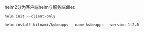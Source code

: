 helm2分为客户端helm与服务端tiller.

```
helm init --client-only
```

```
helm install bitnami/kubeapps --name kubeapps --version 1.2.0
```
